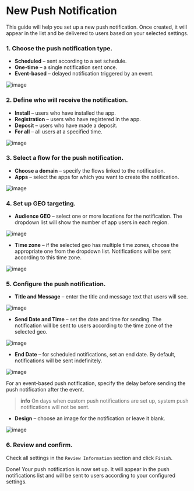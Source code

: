 # New Push Notification

This guide will help you set up a new push notification. Once created, it will appear in the list and be delivered to users based on your selected settings.

### 1. Choose the push notification type.

*   **Scheduled** – sent according to a set schedule.
*   **One-time** – a single notification sent once.
*   **Event-based** – delayed notification triggered by an event.

![image](/img/6.2/image1.png)

### 2. Define who will receive the notification.

*   **Install** – users who have installed the app.
*   **Registration** – users who have registered in the app.
*   **Deposit** – users who have made a deposit.
*   **For all** – all users at a specified time.

![image](/img/6.2/image2.png)

### 3. Select a flow for the push notification.

*   **Choose a domain** – specify the flows linked to the notification.
*   **Apps** – select the apps for which you want to create the notification.

![image](/img/6.2/image3.png)

### 4. Set up GEO targeting.

*   **Audience GEO** – select one or more locations for the notification. The dropdown list will show the number of app users in each region.

![image](/img/6.2/image4.png)

*   **Time zone** – if the selected geo has multiple time zones, choose the appropriate one from the dropdown list. Notifications will be sent according to this time zone.

![image](/img/6.2/image5.png)

### 5. Configure the push notification.

*   **Title and Message** – enter the title and message text that users will see.

![image](/img/6.2/image6.png)

*   **Send Date and Time** – set the date and time for sending. The notification will be sent to users according to the time zone of the selected geo.

![image](/img/6.2/image7.png)

*   **End Date** – for scheduled notifications, set an end date. By default, notifications will be sent indefinitely.

![image](/img/6.2/image8.png)

For an event-based push notification, specify the delay before sending the push notification after the event.

> **info**
> On days when custom push notifications are set up, system push notifications will not be sent.

*   **Design** – choose an image for the notification or leave it blank.

![image](/img/6.2/image9.png)

### 6. Review and confirm.

Check all settings in the `Review Information` section and click `Finish`.

Done! Your push notification is now set up. It will appear in the push notifications list and will be sent to users according to your configured settings.